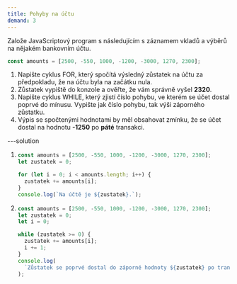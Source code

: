 ```yaml
---
title: Pohyby na účtu
demand: 3
---
```


Založe JavaScriptový program s následujícím s záznamem vkladů a výběrů na nějakém bankovním účtu.

```js
const amounts = [2500, -550, 1000, -1200, -3000, 1270, 2300];
```

1. Napište cyklus FOR, který spočítá výsledný zůstatek na účtu za předpokladu, že na účtu byla na začátku nula.
1. Zůstatek vypiště do konzole a ověřte, že vám správně vyšel **2320**.
1. Napište cyklus WHILE, který zjistí číslo pohybu, ve kterém se účet dostal poprvé do mínusu. Vypište jak číslo pohybu, tak výši záporného zůstatku.
1. Výpis se spočtenými hodnotami by měl obsahovat zmínku, že se účet dostal na hodnotu **-1250** po **páté** transakci.

---solution

1. ```js
   const amounts = [2500, -550, 1000, -1200, -3000, 1270, 2300];
   let zustatek = 0;

   for (let i = 0; i < amounts.length; i++) {
     zustatek += amounts[i];
   }
   console.log(`Na účtě je ${zustatek}.`);
   ```

2. ```js
   const amounts = [2500, -550, 1000, -1200, -3000, 1270, 2300];
   let zustatek = 0;
   let i = 0;

   while (zustatek >= 0) {
     zustatek += amounts[i];
     i += 1;
   }
   console.log(
     `Zůstatek se poprvé dostal do záporné hodnoty ${zustatek} po transakci číslo ${i}.`
   );
   ```
